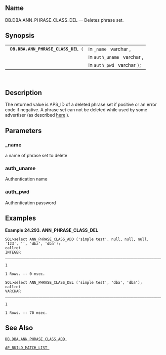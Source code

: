 <div id="fn_ann_phrase_class_del" class="refentry">

<div class="titlepage">

</div>

<div class="refnamediv">

## Name

DB.DBA.ANN_PHRASE_CLASS_DEL — Deletes phrase set.

</div>

<div class="refsynopsisdiv">

## Synopsis

<div id="fsyn_ann_phrase_class_del" class="funcsynopsis">

|                                          |                             |
|------------------------------------------|-----------------------------|
| ` `**`DB.DBA.ANN_PHRASE_CLASS_DEL`**` (` | in `_name ` varchar ,       |
|                                          | in `auth_uname ` varchar ,  |
|                                          | in `auth_pwd ` varchar `)`; |

<div class="funcprototype-spacer">

 

</div>

</div>

</div>

<div id="desc_ann_phrase_class_del" class="refsect1">

## Description

The returned value is APS_ID of a deleted phrase set if positive or an
error code if negative. A phrase set can not be deleted while used by
some advertiser (as described
<a href="sqlreffastphrasematchsadv.html" class="link"
title="9.33.3. Advertisers and Advertisement Rules">here</a> ).

</div>

<div id="params_ann_phrase_class_del" class="refsect1">

## Parameters

<div id="id103082" class="refsect2">

### \_name

a name of phrase set to delete

</div>

<div id="id103085" class="refsect2">

### auth_uname

Authentication name

</div>

<div id="id103088" class="refsect2">

### auth_pwd

Authentication password

</div>

</div>

<div id="examples_ann_phrase_class_del" class="refsect1">

## Examples

<div id="ex_ann_phrase_class_del" class="example">

**Example 24.293. ANN_PHRASE_CLASS_DEL**

<div class="example-contents">

``` programlisting
SQL>select ANN_PHRASE_CLASS_ADD ('simple test', null, null, null, '123', '', 'dba', 'dba');
callret
INTEGER
_______________________________________________________________________________

1

1 Rows. -- 0 msec.

SQL>select ANN_PHRASE_CLASS_DEL ('simple test', 'dba', 'dba');
callret
VARCHAR
_______________________________________________________________________________

1

1 Rows. -- 70 msec.
```

</div>

</div>

  

</div>

<div id="seealso_ann_phrase_class_del" class="refsect1">

## See Also

<a href="fn_ann_phrase_class_add.html" class="link"
title="DB.DBA.ANN_PHRASE_CLASS_ADD"><code
class="function">DB.DBA.ANN_PHRASE_CLASS_ADD </code></a>

<a href="fn_ap_build_match_list.html" class="link"
title="AP_BUILD_MATCH_LIST"><code
class="function">AP_BUILD_MATCH_LIST </code></a>

</div>

</div>
